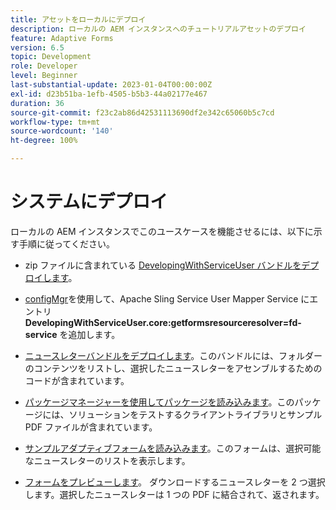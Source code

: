 ```yaml
---
title: アセットをローカルにデプロイ
description: ローカルの AEM インスタンスへのチュートリアルアセットのデプロイ
feature: Adaptive Forms
version: 6.5
topic: Development
role: Developer
level: Beginner
last-substantial-update: 2023-01-04T00:00:00Z
exl-id: d23b51ba-1efb-4505-b5b3-44a02177e467
duration: 36
source-git-commit: f23c2ab86d42531113690df2e342c65060b5c7cd
workflow-type: tm+mt
source-wordcount: '140'
ht-degree: 100%

---
```


# システムにデプロイ

ローカルの AEM インスタンスでこのユースケースを機能させるには、以下に示す手順に従ってください。

* zip ファイルに含まれている [DevelopingWithServiceUser バンドルをデプロイします](https://experienceleague.adobe.com/docs/experience-manager-learn/assets/developingwithserviceuser.zip)。

* [configMgr](http://localhost:4502/system/console/configMgr)を使用して、Apache Sling Service User Mapper Service にエントリ **DevelopingWithServiceUser.core:getformsresourceresolver=fd-service** を追加します。

* [ニュースレターバンドルをデプロイします](assets/Newsletters.core-1.0.0-SNAPSHOT.jar)。このバンドルには、フォルダーのコンテンツをリストし、選択したニュースレターをアセンブルするためのコードが含まれています。

* [パッケージマネージャーを使用してパッケージを読み込みます](assets/newsletter.zip)。このパッケージには、ソリューションをテストするクライアントライブラリとサンプル PDF ファイルが含まれています。

* [サンプルアダプティブフォームを読み込みます](assets/sample-adaptive-form.zip)。このフォームは、選択可能なニュースレターのリストを表示します。

* [フォームをプレビューします](http://localhost:4502/content/dam/formsanddocuments/downloadarchivednewsletters/jcr:content?wcmmode=disabled)。
ダウンロードするニュースレターを 2 つ選択します。選択したニュースレターは 1 つの PDF に結合されて、返されます。
